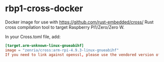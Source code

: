 # rbp1-cross-docker

Docker image for use with https://github.com/rust-embedded/cross/ Rust cross compilation tool to target Raspberry PI1/Zero/Zero W.

In your Cross.toml file, add:

```toml
[target.arm-unknown-linux-gnueabihf]
image = "zenria/cross:arm-rpi-4.9.3-linux-gnueabihf"
If you need to link against openssl, please use the vendored version of it.
```

